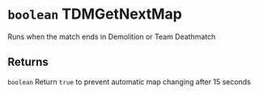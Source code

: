 # `boolean` TDMGetNextMap

Runs when the match ends in Demolition or Team Deathmatch

## Returns
`boolean` Return `true` to prevent automatic map changing after 15 seconds